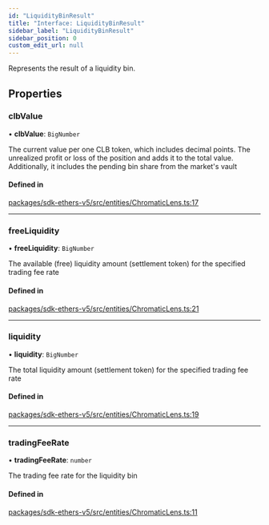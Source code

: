 ```yaml
---
id: "LiquidityBinResult"
title: "Interface: LiquidityBinResult"
sidebar_label: "LiquidityBinResult"
sidebar_position: 0
custom_edit_url: null
---
```


Represents the result of a liquidity bin.

## Properties

### clbValue

• **clbValue**: `BigNumber`

The current value per one CLB token, which includes decimal points.
The unrealized profit or loss of the position and adds it to the total value.
Additionally, it includes the pending bin share from the market's vault

#### Defined in

[packages/sdk-ethers-v5/src/entities/ChromaticLens.ts:17](https://github.com/chromatic-protocol/sdk/blob/3c3ce86/packages/sdk-ethers-v5/src/entities/ChromaticLens.ts#L17)

___

### freeLiquidity

• **freeLiquidity**: `BigNumber`

The available (free) liquidity amount (settlement token) for the specified trading fee rate

#### Defined in

[packages/sdk-ethers-v5/src/entities/ChromaticLens.ts:21](https://github.com/chromatic-protocol/sdk/blob/3c3ce86/packages/sdk-ethers-v5/src/entities/ChromaticLens.ts#L21)

___

### liquidity

• **liquidity**: `BigNumber`

The total liquidity amount (settlement token) for the specified trading fee rate

#### Defined in

[packages/sdk-ethers-v5/src/entities/ChromaticLens.ts:19](https://github.com/chromatic-protocol/sdk/blob/3c3ce86/packages/sdk-ethers-v5/src/entities/ChromaticLens.ts#L19)

___

### tradingFeeRate

• **tradingFeeRate**: `number`

The trading fee rate for the liquidity bin

#### Defined in

[packages/sdk-ethers-v5/src/entities/ChromaticLens.ts:11](https://github.com/chromatic-protocol/sdk/blob/3c3ce86/packages/sdk-ethers-v5/src/entities/ChromaticLens.ts#L11)

